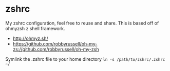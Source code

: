 zshrc
=====

My zshrc configuration, feel free to reuse and share.
This is based off of ohmyzsh z shell framework.
* http://ohmyz.sh/
* https://github.com/robbyrussell/oh-my-zs://github.com/robbyrussell/oh-my-zsh


Symlink the .zshrc file to your home directory
`ln -s /path/to/zshrc/.zshrc ~/`
